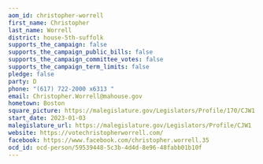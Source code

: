 ```yaml
---
aom_id: christopher-worrell
first_name: Christopher
last_name: Worrell
district: house-5th-suffolk
supports_the_campaign: false
supports_the_campaign_public_bills: false
supports_the_campaign_committee_votes: false
supports_the_campaign_term_limits: false
pledge: false
party: D
phone: "(617) 722-2000 x6313 "
email: Christopher.Worrell@mahouse.gov
hometown: Boston
square_picture: https://malegislature.gov/Legislators/Profile/170/CJW1.jpg
start_date: 2023-01-03
malegislature_url: https://malegislature.gov/Legislators/Profile/CJW1
website: https://votechristopherworrell.com/
facebook: https://www.facebook.com/christopher.worrell.35
ocd_id: ocd-person/59539448-5c3b-4d4d-8e96-48fabb01b10f
---
```


